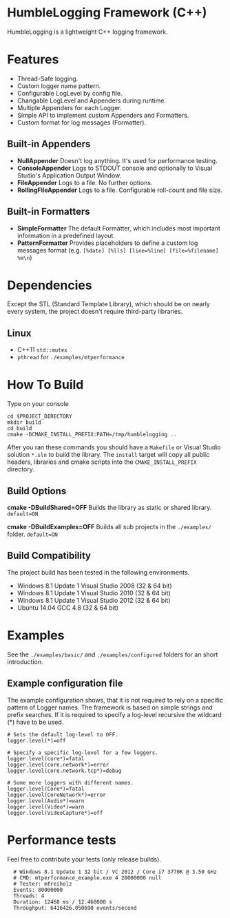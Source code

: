 # HumbleLogging Framework (C++)

HumbleLogging is a lightweight C++ logging framework.


# Features

- Thread-Safe logging.
- Custom logger name pattern.
- Configurable LogLevel by config file.
- Changable LogLevel and Appenders during runtime.
- Multiple Appenders for each Logger.
- Simple API to implement custom Appenders and Formatters.
- Custom format for log messages (Formatter).


## Built-in Appenders

- **NullAppender**
  Doesn't log anything. It's used for performance testing.
- **ConsoleAppender**
  Logs to STDOUT console and optionally to Visual Studio's Application Output Window.
- **FileAppender**
  Logs to a file. No further options.
- **RollingFileAppender**
  Logs to a file. Configurable roll-count and file size.


## Built-in Formatters

- **SimpleFormatter**
  The default Formatter, which includes most important information in a predefined layout.
- **PatternFormatter**
  Provides placeholders to define a custom log messages format (e.g. ``[%date] [%lls] [line=%line] [file=%filename] %m\n``)


# Dependencies

Except the STL (Standard Template Library), which should be on nearly every system,
the project doesn't require third-party libraries.

## Linux

- C++11 ``std::mutex``
- ``pthread`` for ``./examples/mtperformance``


# How To Build

Type on your console

```
cd $PROJECT_DIRECTORY
mkdir build
cd build
cmake -DCMAKE_INSTALL_PREFIX:PATH=/tmp/humblelogging ..
```
  
After you ran these commands you should have a ``Makefile`` or Visual Studio solution ``*.sln`` to build the library.
The ``install`` target will copy all public headers, libraries and cmake scripts into the ``CMAKE_INSTALL_PREFIX`` directory.


## Build Options

**cmake -DBuildShared=OFF**
  Builds the library as static or shared library.
  ``default=ON``
  
**cmake -DBuildExamples=OFF**
  Builds all sub projects in the ``./examples/`` folder.
  ``default=ON``
  

## Build Compatibility

The project build has been tested in the following environments.

- Windows 8.1 Update 1 Visual Studio 2008 (32 & 64 bit)
- Windows 8.1 Update 1 Visual Studio 2010 (32 & 64 bit)
- Windows 8.1 Update 1 Visual Studio 2012 (32 & 64 bit)
- Ubuntu 14.04 GCC 4.8 (32 & 64 bit)


# Examples

See the ``./examples/basic/`` and ``./examples/configured`` folders for an short introduction.


## Example configuration file

The example configuration shows, that it is not required to rely on a specific pattern of Logger names.
The framework is based on simple strings and prefix searches. If it is required to specify a log-level recursive
the wildcard (*) have to be used.

```
# Sets the default log-level to OFF.
logger.level(*)=off

# Specify a specific log-level for a few loggers.
logger.level(core*)=fatal
logger.level(core.network*)=error
logger.level(core.network.tcp*)=debug

# Some more loggers with different names.
logger.level(Core*)=fatal
logger.level(CoreNetwork*)=error
logger.level(Audio*)=warn
logger.level(Video*)=warn
logger.level(VideoCapture*)=off
```


# Performance tests

Feel free to contribute your tests (only release builds).

```
  # Windows 8.1 Update 1 32 bit / VC 2012 / Core i7 3770K @ 3.50 GHz
  # CMD: mtperformance_example.exe 4 20000000 null
  # Tester: mfreiholz
  Events: 80000000
  Threads: 4
  Duration: 12468 ms / 12.468000 s
  Throughput: 6416426.050690 events/second
```
